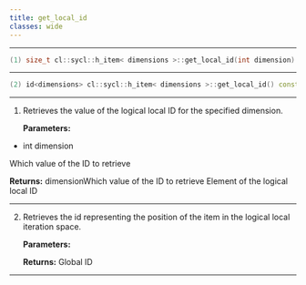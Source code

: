```yaml
---
title: get_local_id
classes: wide
---
```



---

```cpp
(1) size_t cl::sycl::h_item< dimensions >::get_local_id(int dimension) const
```

---

```cpp
(2) id<dimensions> cl::sycl::h_item< dimensions >::get_local_id() const
```

---

1. Retrieves the value of the logical local ID for the specified dimension. 

   **Parameters:**

  * int dimension

   Which value of the ID to retrieve 

   **Returns:** dimensionWhich value of the ID to retrieve Element of the logical local ID 

---

2. Retrieves the id representing the position of the item in the logical local iteration space. 

   **Parameters:**

   **Returns:** Global ID 

---

